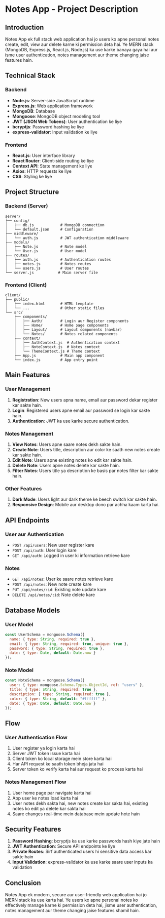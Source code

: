 # Notes App - Project Description

## Introduction

Notes App ek full stack web application hai jo users ko apne personal notes create, edit, view aur delete karne ki permission deta hai. Ye MERN stack (MongoDB, Express.js, React.js, Node.js) ka use karke banaya gaya hai aur isme user authentication, notes management aur theme changing jaise features hain.

## Technical Stack

### Backend
- **Node.js**: Server-side JavaScript runtime
- **Express.js**: Web application framework
- **MongoDB**: Database
- **Mongoose**: MongoDB object modeling tool
- **JWT (JSON Web Tokens)**: User authentication ke liye
- **bcryptjs**: Password hashing ke liye
- **express-validator**: Input validation ke liye

### Frontend
- **React.js**: User interface library
- **React Router**: Client-side routing ke liye
- **Context API**: State management ke liye
- **Axios**: HTTP requests ke liye
- **CSS**: Styling ke liye

## Project Structure

### Backend (Server)

```
server/
├── config/
│   ├── db.js            # MongoDB connection
│   └── default.json     # Configuration
├── middleware/
│   └── auth.js          # JWT authentication middleware
├── models/
│   ├── Note.js          # Note model
│   └── User.js          # User model
├── routes/
│   ├── auth.js          # Authentication routes
│   ├── notes.js         # Notes routes
│   └── users.js         # User routes
└── server.js           # Main server file
```

### Frontend (Client)

```
client/
├── public/
│   ├── index.html       # HTML template
│   └── ...              # Other static files
└── src/
    ├── components/
    │   ├── Auth/        # Login aur Register components
    │   ├── Home/        # Home page components
    │   ├── Layout/      # Layout components (navbar)
    │   └── Notes/       # Notes related components
    ├── context/
    │   ├── AuthContext.js  # Authentication context
    │   ├── NoteContext.js  # Notes context
    │   └── ThemeContext.js # Theme context
    ├── App.js           # Main app component
    └── index.js         # App entry point
```

## Main Features

### User Management
1. **Registration**: New users apna name, email aur password dekar register kar sakte hain.
2. **Login**: Registered users apne email aur password se login kar sakte hain.
3. **Authentication**: JWT ka use karke secure authentication.

### Notes Management
1. **View Notes**: Users apne saare notes dekh sakte hain.
2. **Create Note**: Users title, description aur color ke saath new notes create kar sakte hain.
3. **Edit Note**: Users apne existing notes ko edit kar sakte hain.
4. **Delete Note**: Users apne notes delete kar sakte hain.
5. **Filter Notes**: Users title ya description ke basis par notes filter kar sakte hain.

### Other Features
1. **Dark Mode**: Users light aur dark theme ke beech switch kar sakte hain.
2. **Responsive Design**: Mobile aur desktop dono par achha kaam karta hai.

## API Endpoints

### User aur Authentication
- `POST /api/users`: New user register kare
- `POST /api/auth`: User login kare
- `GET /api/auth`: Logged in user ki information retrieve kare

### Notes
- `GET /api/notes`: User ke saare notes retrieve kare
- `POST /api/notes`: New note create kare
- `PUT /api/notes/:id`: Existing note update kare
- `DELETE /api/notes/:id`: Note delete kare

## Database Models

### User Model
```javascript
const UserSchema = mongoose.Schema({
  name: { type: String, required: true },
  email: { type: String, required: true, unique: true },
  password: { type: String, required: true },
  date: { type: Date, default: Date.now }
});
```

### Note Model
```javascript
const NoteSchema = mongoose.Schema({
  user: { type: mongoose.Schema.Types.ObjectId, ref: "users" },
  title: { type: String, required: true },
  description: { type: String, required: true },
  color: { type: String, default: "#ffffff" },
  date: { type: Date, default: Date.now }
});
```

## Flow

### User Authentication Flow
1. User register ya login karta hai
2. Server JWT token issue karta hai
3. Client token ko local storage mein store karta hai
4. Har API request ke saath token bheja jata hai
5. Server token ko verify karta hai aur request ko process karta hai

### Notes Management Flow
1. User home page par navigate karta hai
2. App user ke notes load karta hai
3. User notes dekh sakta hai, new notes create kar sakta hai, existing notes ko edit ya delete kar sakta hai
4. Saare changes real-time mein database mein update hote hain

## Security Features

1. **Password Hashing**: bcryptjs ka use karke passwords hash kiye jate hain
2. **JWT Authentication**: Secure API endpoints ke liye
3. **Private Routes**: Sirf authenticated users hi sensitive data access kar sakte hain
4. **Input Validation**: express-validator ka use karke saare user inputs ka validation

## Conclusion

Notes App ek modern, secure aur user-friendly web application hai jo MERN stack ka use karta hai. Ye users ko apne personal notes ko effectively manage karne ki permission deta hai, jisme user authentication, notes management aur theme changing jaise features shamil hain.